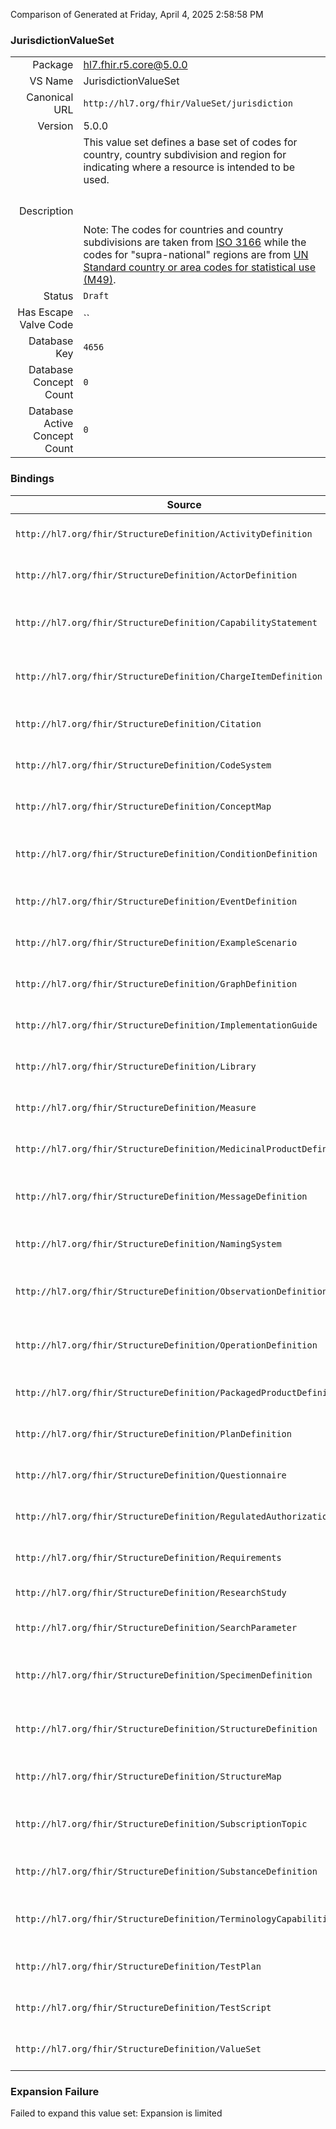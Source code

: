 Comparison of 
Generated at Friday, April 4, 2025 2:58:58 PM

### JurisdictionValueSet

|      |     |
| ---: | --- |
| Package | hl7.fhir.r5.core@5.0.0 |
| VS Name | JurisdictionValueSet |
| Canonical URL | `http://hl7.org/fhir/ValueSet/jurisdiction` |
| Version | 5.0.0 |
| Description | This value set defines a base set of codes for country, country subdivision and region    for indicating where a resource is intended to be used.   <br/><br/>   <br/><br/>   Note: The codes for countries and country subdivisions are taken from    [ISO 3166](https://www.iso.org/iso-3166-country-codes.html)    while the codes for "supra-national" regions are from    [UN Standard country or area codes for statistical use (M49)](http://unstats.un.org/unsd/methods/m49/m49.htm). |
| Status | `Draft` |
| Has Escape Valve Code | `` |
| Database Key | `4656` |
| Database Concept Count | `0` |
| Database Active Concept Count | `0` |
### Bindings

| Source | Element | Binding | Strength | Element Short |
| ------ | ------- | ------- | -------- | ------------- |
| `http://hl7.org/fhir/StructureDefinition/ActivityDefinition` | `ActivityDefinition.jurisdiction` | `http://hl7.org/fhir/ValueSet/jurisdiction` | `Extensible` | Intended jurisdiction for activity definition (if applicable) |
| `http://hl7.org/fhir/StructureDefinition/ActorDefinition` | `ActorDefinition.jurisdiction` | `http://hl7.org/fhir/ValueSet/jurisdiction` | `Extensible` | Intended jurisdiction for actor definition (if applicable) |
| `http://hl7.org/fhir/StructureDefinition/CapabilityStatement` | `CapabilityStatement.jurisdiction` | `http://hl7.org/fhir/ValueSet/jurisdiction` | `Extensible` | Intended jurisdiction for capability statement (if applicable) |
| `http://hl7.org/fhir/StructureDefinition/ChargeItemDefinition` | `ChargeItemDefinition.jurisdiction` | `http://hl7.org/fhir/ValueSet/jurisdiction` | `Extensible` | Intended jurisdiction for charge item definition (if applicable) |
| `http://hl7.org/fhir/StructureDefinition/Citation` | `Citation.jurisdiction` | `http://hl7.org/fhir/ValueSet/jurisdiction` | `Extensible` | Intended jurisdiction for citation record (if applicable) |
| `http://hl7.org/fhir/StructureDefinition/CodeSystem` | `CodeSystem.jurisdiction` | `http://hl7.org/fhir/ValueSet/jurisdiction` | `Extensible` | Intended jurisdiction for code system (if applicable) |
| `http://hl7.org/fhir/StructureDefinition/ConceptMap` | `ConceptMap.jurisdiction` | `http://hl7.org/fhir/ValueSet/jurisdiction` | `Extensible` | Intended jurisdiction for concept map (if applicable) |
| `http://hl7.org/fhir/StructureDefinition/ConditionDefinition` | `ConditionDefinition.jurisdiction` | `http://hl7.org/fhir/ValueSet/jurisdiction` | `Extensible` | Intended jurisdiction for condition definition (if applicable) |
| `http://hl7.org/fhir/StructureDefinition/EventDefinition` | `EventDefinition.jurisdiction` | `http://hl7.org/fhir/ValueSet/jurisdiction` | `Extensible` | Intended jurisdiction for event definition (if applicable) |
| `http://hl7.org/fhir/StructureDefinition/ExampleScenario` | `ExampleScenario.jurisdiction` | `http://hl7.org/fhir/ValueSet/jurisdiction` | `Extensible` | Intended jurisdiction for example scenario (if applicable) |
| `http://hl7.org/fhir/StructureDefinition/GraphDefinition` | `GraphDefinition.jurisdiction` | `http://hl7.org/fhir/ValueSet/jurisdiction` | `Extensible` | Intended jurisdiction for graph definition (if applicable) |
| `http://hl7.org/fhir/StructureDefinition/ImplementationGuide` | `ImplementationGuide.jurisdiction` | `http://hl7.org/fhir/ValueSet/jurisdiction` | `Extensible` | Intended jurisdiction for implementation guide (if applicable) |
| `http://hl7.org/fhir/StructureDefinition/Library` | `Library.jurisdiction` | `http://hl7.org/fhir/ValueSet/jurisdiction` | `Extensible` | Intended jurisdiction for library (if applicable) |
| `http://hl7.org/fhir/StructureDefinition/Measure` | `Measure.jurisdiction` | `http://hl7.org/fhir/ValueSet/jurisdiction` | `Extensible` | Intended jurisdiction for measure (if applicable) |
| `http://hl7.org/fhir/StructureDefinition/MedicinalProductDefinition` | `MedicinalProductDefinition.name.usage.jurisdiction` | `http://hl7.org/fhir/ValueSet/jurisdiction` | `Example` | Jurisdiction code for where this name applies |
| `http://hl7.org/fhir/StructureDefinition/MessageDefinition` | `MessageDefinition.jurisdiction` | `http://hl7.org/fhir/ValueSet/jurisdiction` | `Extensible` | Intended jurisdiction for message definition (if applicable) |
| `http://hl7.org/fhir/StructureDefinition/NamingSystem` | `NamingSystem.jurisdiction` | `http://hl7.org/fhir/ValueSet/jurisdiction` | `Extensible` | Intended jurisdiction for naming system (if applicable) |
| `http://hl7.org/fhir/StructureDefinition/ObservationDefinition` | `ObservationDefinition.jurisdiction` | `http://hl7.org/fhir/ValueSet/jurisdiction` | `Extensible` | Intended jurisdiction for this ObservationDefinition (if applicable) |
| `http://hl7.org/fhir/StructureDefinition/OperationDefinition` | `OperationDefinition.jurisdiction` | `http://hl7.org/fhir/ValueSet/jurisdiction` | `Extensible` | Intended jurisdiction for operation definition (if applicable) |
| `http://hl7.org/fhir/StructureDefinition/PackagedProductDefinition` | `PackagedProductDefinition.legalStatusOfSupply.jurisdiction` | `http://hl7.org/fhir/ValueSet/jurisdiction` | `Example` | The place where the legal status of supply applies |
| `http://hl7.org/fhir/StructureDefinition/PlanDefinition` | `PlanDefinition.jurisdiction` | `http://hl7.org/fhir/ValueSet/jurisdiction` | `Extensible` | Intended jurisdiction for plan definition (if applicable) |
| `http://hl7.org/fhir/StructureDefinition/Questionnaire` | `Questionnaire.jurisdiction` | `http://hl7.org/fhir/ValueSet/jurisdiction` | `Extensible` | Intended jurisdiction for questionnaire (if applicable) |
| `http://hl7.org/fhir/StructureDefinition/RegulatedAuthorization` | `RegulatedAuthorization.region` | `http://hl7.org/fhir/ValueSet/jurisdiction` | `Example` | The territory in which the authorization has been granted |
| `http://hl7.org/fhir/StructureDefinition/Requirements` | `Requirements.jurisdiction` | `http://hl7.org/fhir/ValueSet/jurisdiction` | `Extensible` | Intended jurisdiction for Requirements (if applicable) |
| `http://hl7.org/fhir/StructureDefinition/ResearchStudy` | `ResearchStudy.region` | `http://hl7.org/fhir/ValueSet/jurisdiction` | `Extensible` | Geographic area for the study |
| `http://hl7.org/fhir/StructureDefinition/SearchParameter` | `SearchParameter.jurisdiction` | `http://hl7.org/fhir/ValueSet/jurisdiction` | `Extensible` | Intended jurisdiction for search parameter (if applicable) |
| `http://hl7.org/fhir/StructureDefinition/SpecimenDefinition` | `SpecimenDefinition.jurisdiction` | `http://hl7.org/fhir/ValueSet/jurisdiction` | `Extensible` | Intended jurisdiction for this SpecimenDefinition (if applicable) |
| `http://hl7.org/fhir/StructureDefinition/StructureDefinition` | `StructureDefinition.jurisdiction` | `http://hl7.org/fhir/ValueSet/jurisdiction` | `Extensible` | Intended jurisdiction for structure definition (if applicable) |
| `http://hl7.org/fhir/StructureDefinition/StructureMap` | `StructureMap.jurisdiction` | `http://hl7.org/fhir/ValueSet/jurisdiction` | `Extensible` | Intended jurisdiction for structure map (if applicable) |
| `http://hl7.org/fhir/StructureDefinition/SubscriptionTopic` | `SubscriptionTopic.jurisdiction` | `http://hl7.org/fhir/ValueSet/jurisdiction` | `Extensible` | Intended jurisdiction of the SubscriptionTopic (if applicable) |
| `http://hl7.org/fhir/StructureDefinition/SubstanceDefinition` | `SubstanceDefinition.name.jurisdiction` | `http://hl7.org/fhir/ValueSet/jurisdiction` | `Example` | The jurisdiction where this name applies |
| `http://hl7.org/fhir/StructureDefinition/TerminologyCapabilities` | `TerminologyCapabilities.jurisdiction` | `http://hl7.org/fhir/ValueSet/jurisdiction` | `Extensible` | Intended jurisdiction for terminology capabilities (if applicable) |
| `http://hl7.org/fhir/StructureDefinition/TestPlan` | `TestPlan.jurisdiction` | `http://hl7.org/fhir/ValueSet/jurisdiction` | `Extensible` | Intended jurisdiction where the test plan applies (if applicable) |
| `http://hl7.org/fhir/StructureDefinition/TestScript` | `TestScript.jurisdiction` | `http://hl7.org/fhir/ValueSet/jurisdiction` | `Extensible` | Intended jurisdiction for test script (if applicable) |
| `http://hl7.org/fhir/StructureDefinition/ValueSet` | `ValueSet.jurisdiction` | `http://hl7.org/fhir/ValueSet/jurisdiction` | `Extensible` | Intended jurisdiction for value set (if applicable) |

### Expansion Failure

Failed to expand this value set: Expansion is limited
